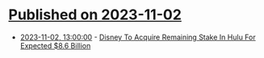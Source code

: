 # [Published on 2023-11-02](index.md)

* [2023-11-02, 13:00:00](https://entertainment.slashdot.org/story/23/11/02/0212238/disney-to-acquire-remaining-stake-in-hulu-for-expected-86-billion?utm_source=rss1.0mainlinkanon&utm_medium=feed) - [Disney To Acquire Remaining Stake In Hulu For Expected $8.6 Billion](https://entertainment.slashdot.org/story/23/11/02/0212238/disney-to-acquire-remaining-stake-in-hulu-for-expected-86-billion?utm_source=rss1.0mainlinkanon&utm_medium=feed)
